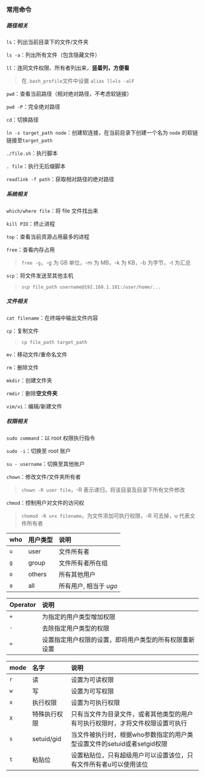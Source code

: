 ### 常用命令

##### 路径相关

`ls`：列出当前目录下的文件/文件夹

`ls -a`：列出所有文件（包含隐藏文件）

`ll`：连同文件权限、所有者列出来，**竖着列，方便看**

> 在`.bash_profile`文件中设置 `alias ll=ls -alF`

`pwd`：查看当前路径（相对绝对路径，不考虑软链接）

`pwd -P`：完全绝对路径

`cd`：切换路径

`ln -s target_path node`：创建软连接，在当前目录下创建一个名为 `node` 的软链链接至`target_path`

`./file.sh`：执行脚本

`. file`：执行无后缀脚本

`readlink -f path`：获取相对路径的绝对路径



##### 系统相关

`which/where file`：将 file 文件找出来

`kill PID`：终止进程

`top`：查看当前资源占用最多的进程

`free`：查看内存占用

> `free -g`，-g 为 GB 单位，-m 为 MB，-k 为 KB，-b 为字节，-t 为汇总

`scp`：将文件发送至其他主机

> `scp file_path username@192.168.1.101:/user/home/...`



##### 文件相关

`cat filename`：在终端中输出文件内容

`cp`：复制文件

> `cp file_path target_path`

`mv`：移动文件/重命名文件

`rm`：删除文件

`mkdir`：创建文件夹

`rmdir`：删除**空文件夹**

`vim/vi`：编辑/新建文件



##### 权限相关

`sudo command`：以 root 权限执行指令

`sudo -i`：切换至 root 账户

`su - username`：切换至其他账户

`chown`：修改文件/文件夹所有者

> `chown -R user file`，-R 表示递归，将该目录及目录下所有文件修改

`chmod`：控制用户对文件的访问权

> `chomod -R u+x filename`，为文件添加可执行权限，-R 可去掉，u 代表文件所有者

| who  | 用户类型 | 说明                   |
| :--- | :------- | :--------------------- |
| `u`  | user     | 文件所有者             |
| `g`  | group    | 文件所有者所在组       |
| `o`  | others   | 所有其他用户           |
| `a`  | all      | 所有用户, 相当于 *ugo* |

| Operator | 说明                                                   |
| :------- | :----------------------------------------------------- |
| `+`      | 为指定的用户类型增加权限                               |
| `-`      | 去除指定用户类型的权限                                 |
| `=`      | 设置指定用户权限的设置，即将用户类型的所有权限重新设置 |

| mode | 名字         | 说明                                                         |
| :--- | :----------- | :----------------------------------------------------------- |
| `r`  | 读           | 设置为可读权限                                               |
| `w`  | 写           | 设置为可写权限                                               |
| `x`  | 执行权限     | 设置为可执行权限                                             |
| `X`  | 特殊执行权限 | 只有当文件为目录文件，或者其他类型的用户有可执行权限时，才将文件权限设置可执行 |
| `s`  | setuid/gid   | 当文件被执行时，根据who参数指定的用户类型设置文件的setuid或者setgid权限 |
| `t`  | 粘贴位       | 设置粘贴位，只有超级用户可以设置该位，只有文件所有者u可以使用该位 |

